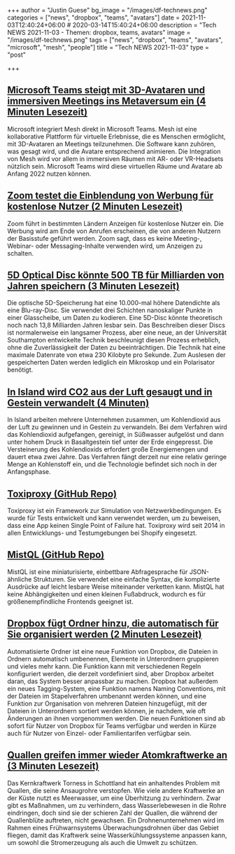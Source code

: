 +++
author = "Justin Guese"
bg_image = "/images/df-technews.png"
categories = ["news", "dropbox", "teams", "avatars"]
date = 2021-11-03T12:40:24+06:00 # 2020-03-14T15:40:24+06:00
description = "Tech NEWS 2021-11-03 - Themen: dropbox, teams, avatars"
image = "/images/df-technews.png"
tags = ["news", "dropbox", "teams", "avatars", "microsoft", "mesh", "people"]
title = "Tech NEWS 2021-11-03"
type = "post"

+++

## [Microsoft Teams steigt mit 3D-Avataren und immersiven Meetings ins Metaversum ein (4 Minuten Lesezeit)](https://www.theverge.com/2021/11/2/22758974/microsoft-teams-metaverse-mesh-3d-avatars-meetings-features?scrolla=5eb6d68b7fedc32c19ef33b4)

 Microsoft integriert Mesh direkt in Microsoft Teams. Mesh ist eine kollaborative Plattform für virtuelle Erlebnisse, die es Menschen ermöglicht, mit 3D-Avataren an Meetings teilzunehmen. Die Software kann zuhören, was gesagt wird, und die Avatare entsprechend animieren. Die Integration von Mesh wird vor allem in immersiven Räumen mit AR- oder VR-Headsets nützlich sein. Microsoft Teams wird diese virtuellen Räume und Avatare ab Anfang 2022 nutzen können.

## [Zoom testet die Einblendung von Werbung für kostenlose Nutzer (2 Minuten Lesezeit)](https://www.theverge.com/2021/11/2/22759014/zoom-free-tier-ads-browser-advertising-pilot?scrolla=5eb6d68b7fedc32c19ef33b4)

 Zoom führt in bestimmten Ländern Anzeigen für kostenlose Nutzer ein. Die Werbung wird am Ende von Anrufen erscheinen, die von anderen Nutzern der Basisstufe geführt werden. Zoom sagt, dass es keine Meeting-, Webinar- oder Messaging-Inhalte verwenden wird, um Anzeigen zu schalten.

## [5D Optical Disc könnte 500 TB für Milliarden von Jahren speichern (3 Minuten Lesezeit)](https://www.extremetech.com/extreme/328700-5d-optical-disc-could-store-500tb-for-billions-of-years)

 Die optische 5D-Speicherung hat eine 10.000-mal höhere Datendichte als eine Blu-ray-Disc. Sie verwendet drei Schichten nanoskaliger Punkte in einer Glasscheibe, um Daten zu kodieren. Eine 5D-Disc könnte theoretisch noch nach 13,8 Milliarden Jahren lesbar sein. Das Beschreiben dieser Discs ist normalerweise ein langsamer Prozess, aber eine neue, an der Universität Southampton entwickelte Technik beschleunigt diesen Prozess erheblich, ohne die Zuverlässigkeit der Daten zu beeinträchtigen. Die Technik hat eine maximale Datenrate von etwa 230 Kilobyte pro Sekunde. Zum Auslesen der gespeicherten Daten werden lediglich ein Mikroskop und ein Polarisator benötigt.

## [In Island wird CO2 aus der Luft gesaugt und in Gestein verwandelt (4 Minuten)](https://techxplore.com/news/2021-11-iceland-co2-air.html)

 In Island arbeiten mehrere Unternehmen zusammen, um Kohlendioxid aus der Luft zu gewinnen und in Gestein zu verwandeln. Bei dem Verfahren wird das Kohlendioxid aufgefangen, gereinigt, in Süßwasser aufgelöst und dann unter hohem Druck in Basaltgestein tief unter der Erde eingepresst. Die Versteinerung des Kohlendioxids erfordert große Energiemengen und dauert etwa zwei Jahre. Das Verfahren fängt derzeit nur eine relativ geringe Menge an Kohlenstoff ein, und die Technologie befindet sich noch in der Anfangsphase.

## [Toxiproxy (GitHub Repo)](https://github.com/Shopify/toxiproxy)

 Toxiproxy ist ein Framework zur Simulation von Netzwerkbedingungen. Es wurde für Tests entwickelt und kann verwendet werden, um zu beweisen, dass eine App keinen Single Point of Failure hat. Toxiproxy wird seit 2014 in allen Entwicklungs- und Testumgebungen bei Shopify eingesetzt.

## [MistQL (GitHub Repo)](https://github.com/evinism/mistql)

 MistQL ist eine miniaturisierte, einbettbare Abfragesprache für JSON-ähnliche Strukturen. Sie verwendet eine einfache Syntax, die komplizierte Ausdrücke auf leicht lesbare Weise miteinander verketten kann. MistQL hat keine Abhängigkeiten und einen kleinen Fußabdruck, wodurch es für größenempfindliche Frontends geeignet ist.

## [Dropbox fügt Ordner hinzu, die automatisch für Sie organisiert werden (2 Minuten Lesezeit)](https://www.theverge.com/2021/11/2/22758519/dropbox-automated-folder-organization-file-rename)

 Automatisierte Ordner ist eine neue Funktion von Dropbox, die Dateien in Ordnern automatisch umbenennen, Elemente in Unterordnern gruppieren und vieles mehr kann. Die Funktion kann mit verschiedenen Regeln konfiguriert werden, die derzeit vordefiniert sind, aber Dropbox arbeitet daran, das System besser anpassbar zu machen. Dropbox hat außerdem ein neues Tagging-System, eine Funktion namens Naming Conventions, mit der Dateien im Stapelverfahren umbenannt werden können, und eine Funktion zur Organisation von mehreren Dateien hinzugefügt, mit der Dateien in Unterordnern sortiert werden können, je nachdem, wie oft Änderungen an ihnen vorgenommen werden. Die neuen Funktionen sind ab sofort für Nutzer von Dropbox für Teams verfügbar und werden in Kürze auch für Nutzer von Einzel- oder Familientarifen verfügbar sein.

## [Quallen greifen immer wieder Atomkraftwerke an (3 Minuten Lesezeit)](https://www.vice.com/en/article/epx4mj/jellyfish-keep-attacking-nuclear-power-plants)

 Das Kernkraftwerk Torness in Schottland hat ein anhaltendes Problem mit Quallen, die seine Ansaugrohre verstopfen. Wie viele andere Kraftwerke an der Küste nutzt es Meerwasser, um eine Überhitzung zu verhindern. Zwar gibt es Maßnahmen, um zu verhindern, dass Wasserlebewesen in die Rohre eindringen, doch sind sie der schieren Zahl der Quallen, die während der Quallenblüte auftreten, nicht gewachsen. Ein Drohnenunternehmen wird im Rahmen eines Frühwarnsystems Überwachungsdrohnen über das Gebiet fliegen, damit das Kraftwerk seine Wasserkühlungssysteme anpassen kann, um sowohl die Stromerzeugung als auch die Umwelt zu schützen.


